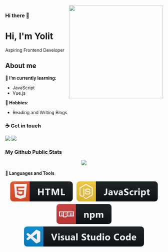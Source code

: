 <img align="right" width="300" height="300" src="https://avatars3.githubusercontent.com/u/64231666?s=460&v=4">

### Hi there 👋

# Hi, I'm Yolit

Aspiring Frontend Developer 

## About me 

**🌱 I’m currently learning:**
- JavaScript
- Vue.js

**💬 Hobbies:**
- Reading and Writing Blogs

### ☕ Get in touch
[<img src="https://img.shields.io/badge/twitter-%231DA1F2.svg?&style=for-the-badge&logo=twitter&logoColor=white" />](https://twitter.com/yolit_zr) [<img src="https://img.shields.io/badge/linkedin-%230077B5.svg?&style=for-the-badge&logo=linkedin&logoColor=white" />](https://www.linkedin.com/in/yolitzacarias/)

### My Github Public Stats
<p align = "center">
  <img src = "https://github-readme-stats.vercel.app/api?username=yolitzr&show_icons=true&title_color=E88795&icon_color=FF33FF&text_color=D6BCD5&bg_color=151515">
</p>

**🔭 Languages and Tools**

<p align="center">
 <img src="https://github.com/anishghimire603/anishghimire603/blob/master/Assets/html.svg" alt="html" style="vertical-align:top; margin:4px">
 <img src="https://github.com/anishghimire603/anishghimire603/blob/master/Assets/javascript.svg" alt="javascript" style="vertical-align:top; margin:4px">
 <img src="https://github.com/anishghimire603/anishghimire603/blob/master/Assets/npm.svg" alt="npm" style="vertical-align:top; margin:4px">
 <img src="https://github.com/anishghimire603/anishghimire603/blob/master/Assets/visualstudio_code.svg" alt="vscode" style="vertical-align:top; margin:4px">
</p>
<!--
**yolitzr/yolitzr** is a ✨ _special_ ✨ repository because its `README.md` (this file) appears on your GitHub profile.

Here are some ideas to get you started:

- 🔭 I’m currently working on ...
- 🌱 I’m currently learning ...
- 👯 I’m looking to collaborate on ...
- 🤔 I’m looking for help with ...
- 💬 Ask me about ...
- 📫 How to reach me: ...
- 😄 Pronouns: ...
- ⚡ Fun fact: ...
-->
